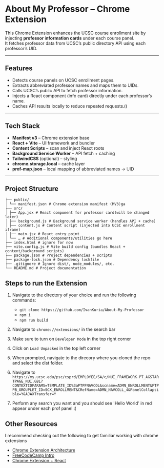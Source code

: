 # About My Professor – Chrome Extension

This Chrome Extension enhances the UCSC course enrollment site by injecting **professor information cards** under each course panel.  
It fetches professor data from UCSC’s public directory API using each professor’s UID.

---

## Features

- Detects course panels on UCSC enrollment pages.
- Extracts abbreviated professor names and maps them to UIDs.
- Calls UCSC’s public API to fetch professor information.
- Injects a React component (info card) directly under each professor’s name.
- Caches API results locally to reduce repeated requests.()

---

## Tech Stack

- **Manifest v3** – Chrome extension base
- **React + Vite** – UI framework and bundler
- **Content Scripts** – scan and inject React roots
- **Background Service Worker** – API fetch + caching
- **TailwindCSS** (optional) – styling
- **chrome.storage.local** – cache layer
- **prof-map.json** – local mapping of abbreviated names → UID

---

## Project Structure

```
├── public/
│ └── manifest.json # Chrome extension manifest (MV3)ga
├── src/
│ ├── App.jsx # React component for professor card(will be changed later)
│ ├── background.js # Background service worker (handles API + cache)
│ ├── content.js # Content script (injected into UCSC enrollment iframe)
│ ├── main.jsx # React entry point
│ └── … # Additional components/utilities go here
├── index.html # ignore for now
├── vite.config.js # Vite build config (bundles React + content/background scripts)
├── package.json # Project dependencies + scripts
├── package-lock.json # Dependency lockfile
├── .gitignore # Ignore dist/, node_modules/, etc.
└── README.md # Project documentation
```

## Steps to run the Extension

1. Navigate to the directory of your choice and run the following commands:

   - `git clone https://github.com/IvanKuria/About-My-Professor`
   - `npm i`
   - `npm run build`

2. Navigate to `chrome://extensions/` in the search bar
3. Make sure to turn on `Developer Mode` in the top right corner
4. Click on `Load Unpacked` in the top left corner
5. When prompted, navigate to the direcory where you cloned the repo and select the dist folder.
6. Navigate to `https://my.ucsc.edu/psc/csprd/EMPLOYEE/SA/c/NUI_FRAMEWORK.PT_AGSTARTPAGE_NUI.GBL?CONTEXTIDPARAMS=TEMPLATE_ID%3aPTPPNAVCOL&scname=ADMN_ENROLLMENT&PTPPB_GROUPLET_ID=SCX_ENROLLMENT&CRefName=ADMN_NAVCOLL_4&PanelCollapsible=Y&AJAXTransfer=Y`
7. Perform any search you want and you should see 'Hello World' in red appear under each prof panel :)

## Other Resources

I recommend checking out the following to get familiar working with chrome extensions

- [Chrome Extension Architecture](https://youtu.be/TRwYaZPJ0h8?si=d9pQA1qZT-87j-Ap)
- [FreeCodeCamp Intro](https://youtu.be/0n809nd4Zu4?si=6lfGnFvhqnSIX1A1)
- [Chrome Extension + React](https://youtu.be/GGi7Brsf7js?si=xrqKeF2iaKOHw4Mz)
